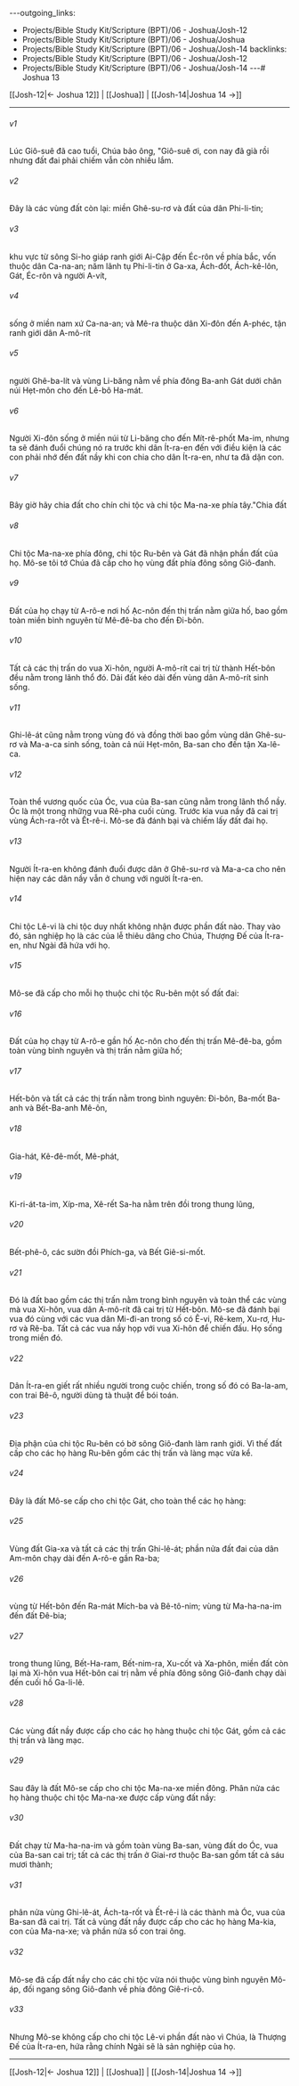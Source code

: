 ---outgoing_links:
  - Projects/Bible Study Kit/Scripture (BPT)/06 - Joshua/Josh-12
  - Projects/Bible Study Kit/Scripture (BPT)/06 - Joshua/Joshua
  - Projects/Bible Study Kit/Scripture (BPT)/06 - Joshua/Josh-14
backlinks:
  - Projects/Bible Study Kit/Scripture (BPT)/06 - Joshua/Josh-12
  - Projects/Bible Study Kit/Scripture (BPT)/06 - Joshua/Josh-14
---# Joshua 13

[[Josh-12|← Joshua 12]] | [[Joshua]] | [[Josh-14|Joshua 14 →]]
***



###### v1 
Lúc Giô-suê đã cao tuổi, Chúa bảo ông, "Giô-suê ơi, con nay đã già rồi nhưng đất đai phải chiếm vẫn còn nhiều lắm. 

###### v2 
Đây là các vùng đất còn lại: miền Ghê-su-rơ và đất của dân Phi-li-tin; 

###### v3 
khu vực từ sông Si-ho giáp ranh giới Ai-Cập đến Éc-rôn về phía bắc, vốn thuộc dân Ca-na-an; năm lãnh tụ Phi-li-tin ở Ga-xa, Ách-đốt, Ách-kê-lôn, Gát, Éc-rôn và người A-vít, 

###### v4 
sống ở miền nam xứ Ca-na-an; và Mê-ra thuộc dân Xi-đôn đến A-phéc, tận ranh giới dân A-mô-rít 

###### v5 
người Ghê-ba-lít và vùng Li-băng nằm về phía đông Ba-anh Gát dưới chân núi Hẹt-môn cho đến Lê-bô Ha-mát. 

###### v6 
Người Xi-đôn sống ở miền núi từ Li-băng cho đến Mít-rê-phốt Ma-im, nhưng ta sẽ đánh đuổi chúng nó ra trước khi dân Ít-ra-en đến với điều kiện là các con phải nhớ đến đất nầy khi con chia cho dân Ít-ra-en, như ta đã dặn con. 

###### v7 
Bây giờ hãy chia đất cho chín chi tộc và chi tộc Ma-na-xe phía tây."Chia đất 

###### v8 
Chi tộc Ma-na-xe phía đông, chi tộc Ru-bên và Gát đã nhận phần đất của họ. Mô-se tôi tớ Chúa đã cấp cho họ vùng đất phía đông sông Giô-đanh. 

###### v9 
Đất của họ chạy từ A-rô-e nơi hố Ạc-nôn đến thị trấn nằm giữa hố, bao gồm toàn miền bình nguyên từ Mê-đê-ba cho đến Đi-bôn. 

###### v10 
Tất cả các thị trấn do vua Xi-hôn, người A-mô-rít cai trị từ thành Hết-bôn đều nằm trong lãnh thổ đó. Dải đất kéo dài đến vùng dân A-mô-rít sinh sống. 

###### v11 
Ghi-lê-át cũng nằm trong vùng đó và đồng thời bao gồm vùng dân Ghê-su-rơ và Ma-a-ca sinh sống, toàn cả núi Hẹt-môn, Ba-san cho đến tận Xa-lê-ca. 

###### v12 
Toàn thể vương quốc của Óc, vua của Ba-san cũng nằm trong lãnh thổ nầy. Óc là một trong những vua Rê-pha cuối cùng. Trước kia vua nầy đã cai trị vùng Ách-ra-rốt và Ết-rê-i. Mô-se đã đánh bại và chiếm lấy đất đai họ. 

###### v13 
Người Ít-ra-en không đánh đuổi được dân ở Ghê-su-rơ và Ma-a-ca cho nên hiện nay các dân nầy vẫn ở chung với người Ít-ra-en. 

###### v14 
Chi tộc Lê-vi là chi tộc duy nhất không nhận được phần đất nào. Thay vào đó, sản nghiệp họ là các của lễ thiêu dâng cho Chúa, Thượng Đế của Ít-ra-en, như Ngài đã hứa với họ. 

###### v15 
Mô-se đã cấp cho mỗi họ thuộc chi tộc Ru-bên một số đất đai: 

###### v16 
Đất của họ chạy từ A-rô-e gần hố Ạc-nôn cho đến thị trấn Mê-đê-ba, gồm toàn vùng bình nguyên và thị trấn nằm giữa hố; 

###### v17 
Hết-bôn và tất cả các thị trấn nằm trong bình nguyên: Đi-bôn, Ba-mốt Ba-anh và Bết-Ba-anh Mê-ôn, 

###### v18 
Gia-hát, Kê-đê-mốt, Mê-phát, 

###### v19 
Ki-ri-át-ta-im, Xíp-ma, Xê-rết Sa-ha nằm trên đồi trong thung lũng, 

###### v20 
Bết-phê-ô, các sườn đồi Phích-ga, và Bết Giê-si-mốt. 

###### v21 
Đó là đất bao gồm các thị trấn nằm trong bình nguyên và toàn thể các vùng mà vua Xi-hôn, vua dân A-mô-rít đã cai trị từ Hết-bôn. Mô-se đã đánh bại vua đó cùng với các vua dân Mi-đi-an trong số có Ê-vi, Rê-kem, Xu-rơ, Hu-rơ và Rê-ba. Tất cả các vua nầy họp với vua Xi-hôn để chiến đấu. Họ sống trong miền đó. 

###### v22 
Dân Ít-ra-en giết rất nhiều người trong cuộc chiến, trong số đó có Ba-la-am, con trai Bê-ô, người dùng tà thuật để bói toán. 

###### v23 
Địa phận của chi tộc Ru-bên có bờ sông Giô-đanh làm ranh giới. Vì thế đất cấp cho các họ hàng Ru-bên gồm các thị trấn và làng mạc vừa kể. 

###### v24 
Đây là đất Mô-se cấp cho chi tộc Gát, cho toàn thể các họ hàng: 

###### v25 
Vùng đất Gia-xa và tất cả các thị trấn Ghi-lê-át; phần nửa đất đai của dân Am-môn chạy dài đến A-rô-e gần Ra-ba; 

###### v26 
vùng từ Hết-bôn đến Ra-mát Mích-ba và Bê-tô-nim; vùng từ Ma-ha-na-im đến đất Đê-bia; 

###### v27 
trong thung lũng, Bết-Ha-ram, Bết-nim-ra, Xu-cốt và Xa-phôn, miền đất còn lại mà Xi-hôn vua Hết-bôn cai trị nằm về phía đông sông Giô-đanh chạy dài đến cuối hồ Ga-li-lê. 

###### v28 
Các vùng đất nầy được cấp cho các họ hàng thuộc chi tộc Gát, gồm cả các thị trấn và làng mạc. 

###### v29 
Sau đây là đất Mô-se cấp cho chi tộc Ma-na-xe miền đông. Phân nửa các họ hàng thuộc chi tộc Ma-na-xe được cấp vùng đất nầy: 

###### v30 
Đất chạy từ Ma-ha-na-im và gồm toàn vùng Ba-san, vùng đất do Óc, vua của Ba-san cai trị; tất cả các thị trấn ở Giai-rơ thuộc Ba-san gồm tất cả sáu mươi thành; 

###### v31 
phân nửa vùng Ghi-lê-át, Ách-ta-rốt và Ết-rê-i là các thành mà Óc, vua của Ba-san đã cai trị. Tất cả vùng đất nầy được cấp cho các họ hàng Ma-kia, con của Ma-na-xe; và phần nửa số con trai ông. 

###### v32 
Mô-se đã cấp đất nầy cho các chi tộc vừa nói thuộc vùng bình nguyên Mô-áp, đối ngang sông Giô-đanh về phía đông Giê-ri-cô. 

###### v33 
Nhưng Mô-se không cấp cho chi tộc Lê-vi phần đất nào vì Chúa, là Thượng Đế của Ít-ra-en, hứa rằng chính Ngài sẽ là sản nghiệp của họ.

***
[[Josh-12|← Joshua 12]] | [[Joshua]] | [[Josh-14|Joshua 14 →]]
